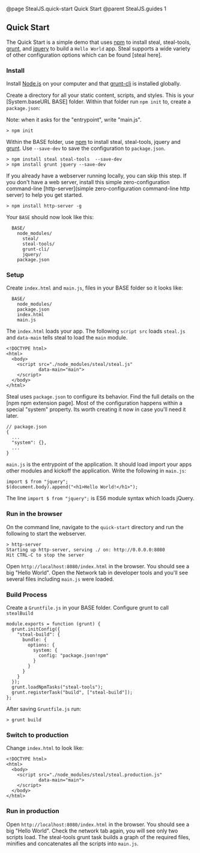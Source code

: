 @page StealJS.quick-start Quick Start
@parent StealJS.guides 1

## Quick Start

The Quick Start is a simple demo that uses [npm](https://www.npmjs.org/) to install steal, steal-tools, [grunt](http://gruntjs.com/),
and [jquery](http://jquery.com/) to build a `Hello World` app. Steal supports a wide variety of other configuration options which can be found [steal here].

### Install

Install [Node.js](http://nodejs.org/) on your computer and that [grunt-cli](http://gruntjs.com/getting-started) is installed globally.

Create a directory for all your static content, scripts, and styles.
This is your [System.baseURL BASE] folder. Within that folder run `npm init` to, create a `package.json`:

Note: when it asks for the "entrypoint", write "main.js".

    > npm init

Within the BASE folder, use [npm](https://www.npmjs.org/) to install steal, steal-tools, jquery and
[grunt](http://gruntjs.com/). Use `--save-dev` to save the configuration to `package.json`.

	> npm install steal steal-tools  --save-dev
    > npm install grunt jquery --save-dev

If you already have a webserver running locally, you can skip this step. If you don't have a web server, install this simple zero-configuration command-line [http-server](simple zero-configuration command-line http server) to help you get started.

    > npm install http-server -g

Your `BASE` should now look like this:

      BASE/
        node_modules/
          steal/
          steal-tools/
          grunt-cli/
          jquery/
        package.json

### Setup

Create `index.html` and `main.js`, files in your BASE folder so it looks like:

      BASE/
        node_modules/
        package.json
        index.html
        main.js

The `index.html` loads your app. The following `script src` loads `steal.js` and
`data-main` tells steal to load the `main` module.

    <!DOCTYPE html>
    <html>
      <body>
        <script src="./node_modules/steal/steal.js"
                data-main="main">
        </script>
      </body>
    </html>

Steal uses `package.json` to configure its behavior. Find the full details on
the [npm npm extension page]. Most of the configuration happens within
a special "system" property. Its worth creating it now in case you'll
need it later.

```
// package.json
{
  ...
  "system": {},
  ...
}
```


`main.js` is the entrypoint of the application. It should load import your
apps other modules and kickoff the application. Write the following in `main.js`:

    import $ from "jquery";
    $(document.body).append("<h1>Hello World!</h1>");

The line `import $ from "jquery";` is ES6 module syntax which loads jQuery.

### Run in the browser

On the command line, navigate to the `quick-start` directory and run the following to start the webserver.

```
> http-server
Starting up http-server, serving ./ on: http://0.0.0.0:8080
Hit CTRL-C to stop the server
```

Open `http://localhost:8080/index.html` in the browser. You should see a big "Hello World". Open the Network tab in developer tools and you'll see several files including `main.js` were loaded.

### Build Process

Create a `Gruntfile.js` in your BASE folder. Configure grunt to
call `stealBuild`

	module.exports = function (grunt) {
	  grunt.initConfig({
		"steal-build": {
		  bundle: {
			options: {
			  system: {
				config: "package.json!npm"
			  }
			}
		  }
		}
	  });
	  grunt.loadNpmTasks("steal-tools");
	  grunt.registerTask("build", ["steal-build"]);
	};

After saving `Gruntfile.js` run:

    > grunt build

### Switch to production

Change `index.html` to look like:

    <!DOCTYPE html>
    <html>
      <body>
        <script src="./node_modules/steal/steal.production.js"
                data-main="main">
        </script>
      </body>
    </html>

### Run in production

Open `http://localhost:8080/index.html` in the browser. You should see a big "Hello World". Check
the network tab again, you will see only two scripts load. The steal-tools grunt task builds a graph of the required files, minifies and concatenates all the scripts into `main.js`. 
